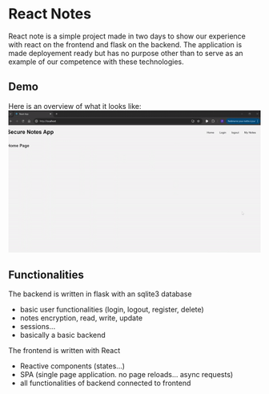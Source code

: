 # React Notes

React note is a simple project made in two days to show our experience with react on the frontend and flask on the backend. The application is made deployement ready but has no purpose other than to serve as an example of our competence with these technologies.


## Demo
Here is an overview of what it looks like:
![./demo_screencapture.png](./demo.gif)


## Functionalities

The backend is written in flask with an sqlite3 database
- basic user functionalities (login, logout, register, delete)
- notes encryption, read, write, update
- sessions...
- basically a basic backend

The frontend is written with React
- Reactive components (states...)
- SPA (single page application. no page reloads... async requests)
- all functionalities of backend connected to frontend